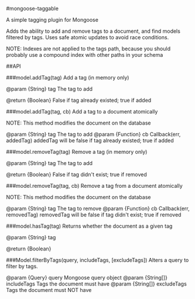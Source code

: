 #mongoose-taggable

A simple tagging plugin for Mongoose

Adds the ability to add and remove tags to a document, and find models filtered by tags.
Uses safe atomic updates to avoid race conditions.

NOTE: Indexes are not applied to the tags path, because you should probably
use a compound index with other paths in your schema

##API

###model.addTag(tag)
Add a tag (in memory only)

  @param {String} tag     The tag to add

  @return {Boolean}       False if tag already existed; true if added


###model.addTag(tag, cb)
Add a tag to a document atomically

NOTE: This method modifies the document on the database

  @param {String} tag    The tag to add
  @param {Function} cb   Callback(err, addedTag)  addedTag will be false if tag already existed; true if added


###model.removeTag(tag)
Remove a tag (in memory only)

  @param {String} tag     The tag to add

  @return {Boolean}       False if tag didn't exist; true if removed


###model.removeTag(tag, cb)
Remove a tag from a document atomically

NOTE: This method modifies the document on the database

  @param {String} tag    The tag to remove
  @param {Function} cb   Callback(err, removedTag)  removedTag will be false if tag didn't exist; true if removed


###model.hasTag(tag)
Returns whether the document as a given tag

  @param {String} tag

  @return {Boolean}


###Model.filterByTags(query, includeTags, [excludeTags])
Alters a query to filter by tags.

  @param {Query} query            Mongoose query object
  @param {String[]} includeTags   Tags the document must have
  @param {String[]} excludeTags   Tags the document must NOT have
